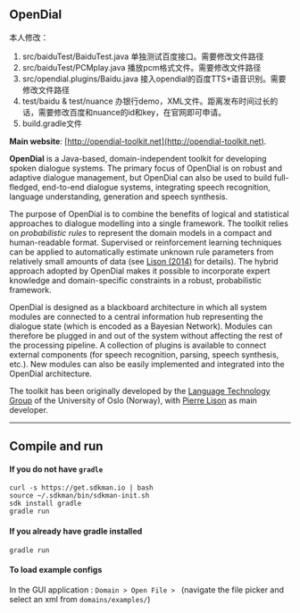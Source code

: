 
## OpenDial
本人修改：
1. src/baiduTest/BaiduTest.java 单独测试百度接口。需要修改文件路径   
2. src/baiduTest/PCMplay.java 播放pcm格式文件。需要修改文件路径
3. src/opendial.plugins/Baidu.java 接入opendial的百度TTS+语音识别。需要修改文件路径   
4. test/baidu & test/nuance 办银行demo，XML文件。距离发布时间过长的话，需要修改百度和nuance的id和key，在官网即可申请。   
5. build.gradle文件 


**Main website**: [http://opendial-toolkit.net](http://opendial-toolkit.net).

**OpenDial** is a Java-based, domain-independent toolkit for developing
 spoken dialogue systems. The primary focus of OpenDial is on robust
 and adaptive dialogue management, but OpenDial can also be used to
 build full-fledged, end-to-end dialogue systems, integrating speech
 recognition, language understanding, generation and speech synthesis.

The purpose of OpenDial is to combine the benefits of logical and
statistical approaches to dialogue modelling into a single framework.
The toolkit relies on *probabilistic rules* to represent the domain
models in a compact and human-readable format. Supervised or
reinforcement learning techniques can be applied to automatically
estimate unknown rule parameters from relatively small amounts of
data (see [Lison (2014)](http://folk.uio.no/plison/pdfs/thesis/thesis-plison2014.pdf) for details).
The hybrid approach adopted by OpenDial makes it possible to incorporate
expert knowledge and domain-specific constraints in a robust, probabilistic framework.

OpenDial is designed as a blackboard architecture in which all system
modules are connected to a central information hub representing the
dialogue state (which is encoded as a Bayesian Network). Modules can
therefore be plugged in and out of the system without affecting the rest
of the processing pipeline. A collection of plugins is available to
connect external components (for speech recognition, parsing, speech
synthesis, etc.). New modules can also be easily implemented and integrated
into the OpenDial architecture.

The toolkit has been originally developed by the [Language Technology Group](http://www.mn.uio.no/ifi/english/research/groups/ltg/) of the University of Oslo (Norway), with [Pierre Lison](http://nr.no/~plison) as main developer.

---

## Compile and run

#### If you do not have `gradle`

    curl -s https://get.sdkman.io | bash
    source ~/.sdkman/bin/sdkman-init.sh
    sdk install gradle
    gradle run

#### If you already have gradle installed

    gradle run

#### To load example configs

In the GUI application : `Domain > Open File > ` (navigate the file picker and select an
xml from `domains/examples/`)
